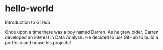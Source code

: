 # hello-world
Introduction to GitHub

Once upon a time there was a boy named Darren. As he grew older, Darren developed an interest in Data Analysis. He decided to use GitHub to build a portfolio and house his projects!
